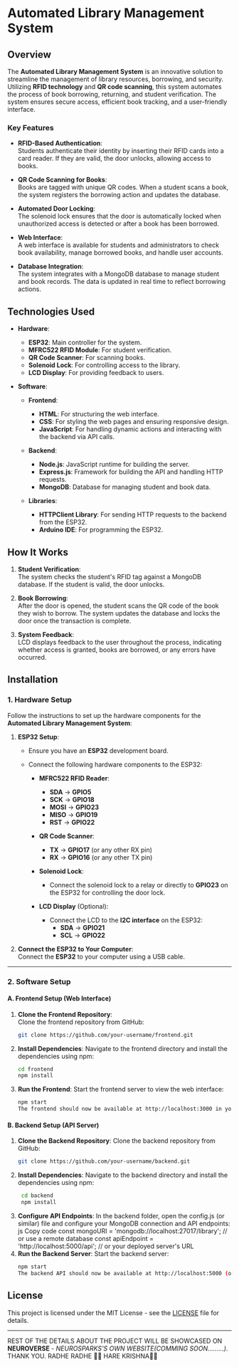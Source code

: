 # Automated Library Management System

## Overview

The **Automated Library Management System** is an innovative solution to streamline the management of library resources, borrowing, and security. Utilizing **RFID technology** and **QR code scanning**, this system automates the process of book borrowing, returning, and student verification. The system ensures secure access, efficient book tracking, and a user-friendly interface.

### Key Features

- **RFID-Based Authentication**:  
  Students authenticate their identity by inserting their RFID cards into a card reader. If they are valid, the door unlocks, allowing access to books.

- **QR Code Scanning for Books**:  
  Books are tagged with unique QR codes. When a student scans a book, the system registers the borrowing action and updates the database.

- **Automated Door Locking**:  
  The solenoid lock ensures that the door is automatically locked when unauthorized access is detected or after a book has been borrowed.

- **Web Interface**:  
  A web interface is available for students and administrators to check book availability, manage borrowed books, and handle user accounts.

- **Database Integration**:  
  The system integrates with a MongoDB database to manage student and book records. The data is updated in real time to reflect borrowing actions.

## Technologies Used

- **Hardware**:  
  - **ESP32**: Main controller for the system.  
  - **MFRC522 RFID Module**: For student verification.  
  - **QR Code Scanner**: For scanning books.  
  - **Solenoid Lock**: For controlling access to the library.  
  - **LCD Display**: For providing feedback to users.

- **Software**:  
  - **Frontend**:  
    - **HTML**: For structuring the web interface.  
    - **CSS**: For styling the web pages and ensuring responsive design.  
    - **JavaScript**: For handling dynamic actions and interacting with the backend via API calls.
  
  - **Backend**:  
    - **Node.js**: JavaScript runtime for building the server.  
    - **Express.js**: Framework for building the API and handling HTTP requests.  
    - **MongoDB**: Database for managing student and book data.

  - **Libraries**:  
    - **HTTPClient Library**: For sending HTTP requests to the backend from the ESP32.  
    - **Arduino IDE**: For programming the ESP32.

## How It Works

1. **Student Verification**:  
   The system checks the student's RFID tag against a MongoDB database. If the student is valid, the door unlocks.

2. **Book Borrowing**:  
   After the door is opened, the student scans the QR code of the book they wish to borrow. The system updates the database and locks the door once the transaction is complete.

3. **System Feedback**:  
   LCD displays feedback to the user throughout the process, indicating whether access is granted, books are borrowed, or any errors have occurred.

## Installation

### 1. Hardware Setup

Follow the instructions to set up the hardware components for the **Automated Library Management System**:

1. **ESP32 Setup**:  
   - Ensure you have an **ESP32** development board.
   - Connect the following hardware components to the ESP32:

     - **MFRC522 RFID Reader**:
       - **SDA** → **GPIO5**
       - **SCK** → **GPIO18**
       - **MOSI** → **GPIO23**
       - **MISO** → **GPIO19**
       - **RST** → **GPIO22**

     - **QR Code Scanner**:
       - **TX** → **GPIO17** (or any other RX pin)
       - **RX** → **GPIO16** (or any other TX pin)
     
     - **Solenoid Lock**:
       - Connect the solenoid lock to a relay or directly to **GPIO23** on the ESP32 for controlling the door lock.
     
     - **LCD Display** (Optional):
       - Connect the LCD to the **I2C interface** on the ESP32:
         - **SDA** → **GPIO21**
         - **SCL** → **GPIO22**

2. **Connect the ESP32 to Your Computer**:  
   Connect the **ESP32** to your computer using a USB cable.

---


### 2. Software Setup

#### A. Frontend Setup (Web Interface)

1. **Clone the Frontend Repository**:  
   Clone the frontend repository from GitHub:
   ```bash
   git clone https://github.com/your-username/frontend.git
2. **Install Dependencies**:
    Navigate to the frontend directory and install the dependencies using npm:
    ```bash
    cd frontend
    npm install
3. **Run the Frontend**:
    Start the frontend server to view the web interface:
    ```bash
    npm start
    The frontend should now be available at http://localhost:3000 in your browser.

#### B. Backend Setup (API Server)
1. **Clone the Backend Repository**:
    Clone the backend repository from GitHub:
   ```bash
   git clone https://github.com/your-username/backend.git
2. **Install Dependencies**:
    Navigate to the backend directory and install the dependencies using npm:
   ```bash
    cd backend
    npm install
3. **Configure API Endpoints**:
In the backend folder, open the config.js (or similar) file and configure your MongoDB connection and API endpoints:
    js
    Copy code
    const mongoURI = 'mongodb://localhost:27017/library'; // or use a remote database
    const apiEndpoint = 'http://localhost:5000/api'; // or your deployed server's URL
4. **Run the Backend Server**:
    Start the backend server:
    ```bash
    npm start
    The backend API should now be available at http://localhost:5000 (or the configured URL).

## License
This project is licensed under the MIT License - see the [LICENSE](https://github.com/NEUROSPARK-INNOVATION/Automated-Library-Management-System/blob/main/LICENSE.txt) file for details.

---

REST OF THE DETAILS ABOUT THE PROJECT WILL BE SHOWCASED ON **NEUROVERSE** - *NEUROSPARKS'S OWN WEBSITE(COMMING SOON.........)*.
THANK YOU.
RADHE RADHE 🙏🙏
HARE KRISHNA🙏🙏


